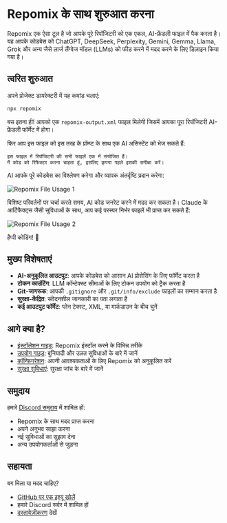 # Repomix के साथ शुरुआत करना

<script setup>
import HomeBadges from '../../../components/HomeBadges.vue'
</script>

Repomix एक ऐसा टूल है जो आपके पूरे रिपॉजिटरी को एक एकल, AI-फ्रेंडली फाइल में पैक करता है। यह आपके कोडबेस को ChatGPT, DeepSeek, Perplexity, Gemini, Gemma, Llama, Grok और अन्य जैसे लार्ज लैंग्वेज मॉडल (LLMs) को फीड करने में मदद करने के लिए डिज़ाइन किया गया है।

<HomeBadges />

## त्वरित शुरुआत

अपने प्रोजेक्ट डायरेक्टरी में यह कमांड चलाएं:

```bash
npx repomix
```

बस इतना ही! आपको एक `repomix-output.xml` फाइल मिलेगी जिसमें आपका पूरा रिपॉजिटरी AI-फ्रेंडली फॉर्मेट में होगा।

फिर आप इस फाइल को इस तरह के प्रॉम्प्ट के साथ एक AI असिस्टेंट को भेज सकते हैं:

```
इस फाइल में रिपॉजिटरी की सभी फाइलें एक में संयोजित हैं।
मैं कोड को रिफैक्टर करना चाहता हूं, इसलिए कृपया पहले इसकी समीक्षा करें।
```

AI आपके पूरे कोडबेस का विश्लेषण करेगा और व्यापक अंतर्दृष्टि प्रदान करेगा:

![Repomix File Usage 1](/images/docs/repomix-file-usage-1.png)

विशिष्ट परिवर्तनों पर चर्चा करते समय, AI कोड जनरेट करने में मदद कर सकता है। Claude के आर्टिफैक्ट्स जैसी सुविधाओं के साथ, आप कई परस्पर निर्भर फाइलें भी प्राप्त कर सकते हैं:

![Repomix File Usage 2](/images/docs/repomix-file-usage-2.png)

हैप्पी कोडिंग! 🚀

## मुख्य विशेषताएं

- **AI-अनुकूलित आउटपुट**: आपके कोडबेस को आसान AI प्रोसेसिंग के लिए फॉर्मेट करता है
- **टोकन काउंटिंग**: LLM कॉन्टेक्स्ट सीमाओं के लिए टोकन उपयोग को ट्रैक करता है
- **Git-जागरूक**: आपकी `.gitignore` और `.git/info/exclude` फाइलों का सम्मान करता है
- **सुरक्षा-केंद्रित**: संवेदनशील जानकारी का पता लगाता है
- **कई आउटपुट फॉर्मेट**: प्लेन टेक्स्ट, XML, या मार्कडाउन के बीच चुनें

## आगे क्या है?

- [इंस्टॉलेशन गाइड](installation.md): Repomix इंस्टॉल करने के विभिन्न तरीके
- [उपयोग गाइड](usage.md): बुनियादी और उन्नत सुविधाओं के बारे में जानें
- [कॉन्फिगरेशन](configuration.md): अपनी आवश्यकताओं के लिए Repomix को अनुकूलित करें
- [सुरक्षा सुविधाएं](security.md): सुरक्षा जांच के बारे में जानें

## समुदाय

हमारे [Discord समुदाय](https://discord.gg/wNYzTwZFku) में शामिल हों:
- Repomix के साथ मदद प्राप्त करना
- अपने अनुभव साझा करना
- नई सुविधाओं का सुझाव देना
- अन्य उपयोगकर्ताओं से जुड़ना

## सहायता

बग मिला या मदद चाहिए?
- [GitHub पर एक इश्यू खोलें](https://github.com/yamadashy/repomix/issues)
- हमारे Discord सर्वर में शामिल हों
- [दस्तावेज़ीकरण](https://repomix.com) देखें

